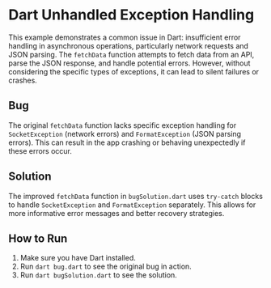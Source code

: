 # Dart Unhandled Exception Handling

This example demonstrates a common issue in Dart: insufficient error handling in asynchronous operations, particularly network requests and JSON parsing.  The `fetchData` function attempts to fetch data from an API, parse the JSON response, and handle potential errors. However, without considering the specific types of exceptions, it can lead to silent failures or crashes.

## Bug

The original `fetchData` function lacks specific exception handling for `SocketException` (network errors) and `FormatException` (JSON parsing errors). This can result in the app crashing or behaving unexpectedly if these errors occur.

## Solution

The improved `fetchData` function in `bugSolution.dart` uses `try-catch` blocks to handle `SocketException` and `FormatException` separately. This allows for more informative error messages and better recovery strategies.

## How to Run

1.  Make sure you have Dart installed.
2.  Run `dart bug.dart` to see the original bug in action.
3.  Run `dart bugSolution.dart` to see the solution.
